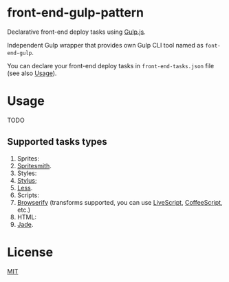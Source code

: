 front-end-gulp-pattern
======================

Declarative front-end deploy tasks using [Gulp.js](https://github.com/gulpjs/gulp).

Independent Gulp wrapper that provides own
Gulp CLI tool named as `font-end-gulp`.

You can declare your front-end deploy tasks
in `front-end-tasks.json` file (see also [Usage](#usage)).

Usage
=====

TODO

Supported tasks types
---------------------

1. Sprites:
  1. [Spritesmith](https://github.com/Ensighten/spritesmith).
2. Styles:
  1. [Stylus](https://learnboost.github.io/stylus/);
  2. [Less](http://lesscss.org/).
3. Scripts:
  1. [Browserify](http://browserify.org/) (transforms supported,
    you can use [LiveScript](http://livescript.net),
    [CoffeeScript](http://coffeescript.org/), etc.)
4. HTML:
  1. [Jade](http://jade-lang.com/).

License
=======

[MIT](./LICENSE-MIT)
